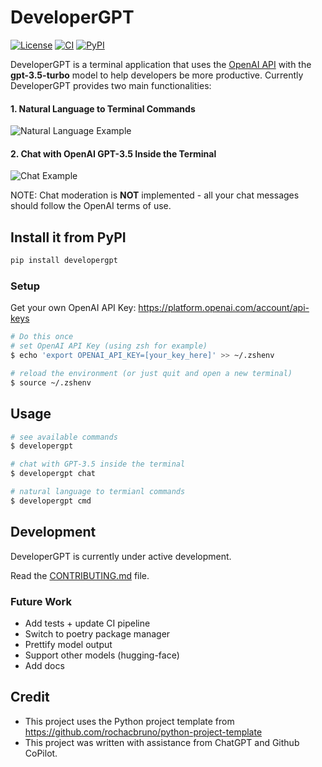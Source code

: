 # DeveloperGPT
[![License](https://img.shields.io/badge/license-MIT-green)](./LICENSE)
[![CI](https://github.com/luo-anthony/DeveloperGPT/actions/workflows/main.yml/badge.svg)](https://github.com/luo-anthony/DeveloperGPT/actions/workflows/main.yml)
[![PyPI](https://img.shields.io/pypi/v/developergpt)](https://pypi.org/project/developergpt/)

<!-- [![codecov](https://codecov.io/gh/luo-anthony/DeveloperGPT/branch/main/graph/badge.svg?token=DeveloperGPT_token_here)](https://codecov.io/gh/luo-anthony/DeveloperGPT) -->

DeveloperGPT is a terminal application that uses the [OpenAI API](https://openai.com/blog/openai-api) with the **gpt-3.5-turbo** model to help developers be more productive. Currently DeveloperGPT provides two main functionalities:
#### 1. Natural Language to Terminal Commands
![Natural Language Example](https://github.com/luo-anthony/DeveloperGPT/raw/main/samples/commandrequest.png)

#### 2. Chat with OpenAI GPT-3.5 Inside the Terminal
![Chat Example](https://github.com/luo-anthony/DeveloperGPT/raw/main/samples/chat.png)

NOTE: Chat moderation is **NOT** implemented - all your chat messages should follow the OpenAI terms of use. 


## Install it from PyPI
```bash
pip install developergpt
```

### Setup
Get your own OpenAI API Key: https://platform.openai.com/account/api-keys

```bash
# Do this once 
# set OpenAI API Key (using zsh for example)
$ echo 'export OPENAI_API_KEY=[your_key_here]' >> ~/.zshenv

# reload the environment (or just quit and open a new terminal)
$ source ~/.zshenv
```

## Usage
```bash
# see available commands
$ developergpt 

# chat with GPT-3.5 inside the terminal 
$ developergpt chat

# natural language to termianl commands
$ developergpt cmd
```

## Development

DeveloperGPT is currently under active development.

Read the [CONTRIBUTING.md](CONTRIBUTING.md) file.

### Future Work
- Add tests + update CI pipeline
- Switch to poetry package manager 
- Prettify model output 
- Support other models (hugging-face)
- Add docs 

## Credit
- This project uses the Python project template from https://github.com/rochacbruno/python-project-template
- This project was written with assistance from ChatGPT and Github CoPilot. 
